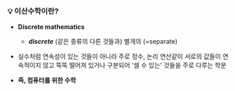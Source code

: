 ### 💡 이산수학이란?
- **Discrete mathematics**
    - _**discrete**_ (같은 종류의 다른 것들과) 별개의 (=separate)

- 실수처럼 연속성이 있는 것들이 아니라 주로 정수, 논리 연산같이 서로의 값들이 연속적이지 않고 뚝뚝 떨어져 있거나 구분되어 '셀 수 있는' 것들을 주로 다루는 학문

- **즉, 컴퓨터를 위한 수학**
